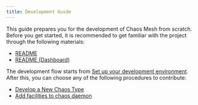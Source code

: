 ```yaml
---
title: Development Guide
---
```


This guide prepares you for the development of Chaos Mesh from scratch. Before you get started, it is recommended to get familiar with the project through the following materials:

- [README](https://github.com/chaos-mesh/chaos-mesh/blob/master/README.md)
- [README (Dashboard)](https://github.com/chaos-mesh/chaos-mesh/blob/master/ui/README.md)

The development flow starts from [Set up your development environment](setup_env.md). After this, you can choose any of the following procedures to contribute:

- [Develop a New Chaos Type](develop_a_new_chaos.md)
- [Add facilities to chaos daemon](add_facilities_to_chaos_daemon.md)
